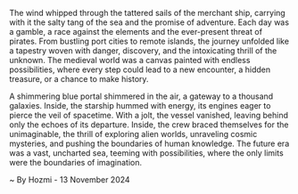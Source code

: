 
The wind whipped through the tattered sails of the merchant ship, carrying with it the salty tang of the sea and the promise of adventure.  Each day was a gamble, a race against the elements and the ever-present threat of pirates. From bustling port cities to remote islands, the journey unfolded like a tapestry woven with danger, discovery, and the intoxicating thrill of the unknown. The medieval world was a canvas painted with endless possibilities, where every step could lead to a new encounter, a hidden treasure, or a chance to make history.

A shimmering blue portal shimmered in the air, a gateway to a thousand galaxies. Inside, the starship hummed with energy, its engines eager to pierce the veil of spacetime. With a jolt, the vessel vanished, leaving behind only the echoes of its departure. Inside, the crew braced themselves for the unimaginable, the thrill of exploring alien worlds, unraveling cosmic mysteries, and pushing the boundaries of human knowledge. The future era was a vast, uncharted sea, teeming with possibilities, where the only limits were the boundaries of imagination. 

~ By Hozmi - 13 November 2024
